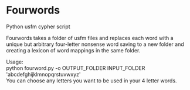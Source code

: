 # Fourwords
Python usfm cypher script   
     
Fourwords takes a folder of usfm files and replaces each word with a unique but arbitrary four-letter nonsense word saving to a new folder and creating a lexicon of word mappings in the same folder.  
  
Usage:  
python fourword.py -o OUTPUT_FOLDER INPUT_FOLDER 'abcdefghijklmnopqrstuvwxyz'  
You can choose any letters you want to be used in your 4 letter words.  

